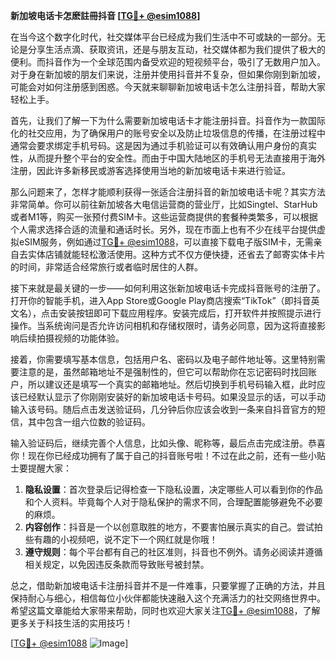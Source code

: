 **新加坡电话卡怎麽註冊抖音 [[TG💪+ @esim1088](https://t.me/s/esim1088)]**

在当今这个数字化时代，社交媒体平台已经成为我们生活中不可或缺的一部分。无论是分享生活点滴、获取资讯，还是与朋友互动，社交媒体都为我们提供了极大的便利。而抖音作为一个全球范围内备受欢迎的短视频平台，吸引了无数用户加入。对于身在新加坡的朋友们来说，注册并使用抖音并不复杂，但如果你刚到新加坡，可能会对如何注册感到困惑。今天就来聊聊新加坡电话卡怎么注册抖音，帮助大家轻松上手。

首先，让我们了解一下为什么需要新加坡电话卡才能注册抖音。抖音作为一款国际化的社交应用，为了确保用户的账号安全以及防止垃圾信息的传播，在注册过程中通常会要求绑定手机号码。这是因为通过手机验证可以有效确认用户身份的真实性，从而提升整个平台的安全性。而由于中国大陆地区的手机号无法直接用于海外注册，因此许多新移民或游客选择使用当地的新加坡电话卡来进行验证。

那么问题来了，怎样才能顺利获得一张适合注册抖音的新加坡电话卡呢？其实方法非常简单。你可以前往新加坡各大电信运营商的营业厅，比如Singtel、StarHub或者M1等，购买一张预付费SIM卡。这些运营商提供的套餐种类繁多，可以根据个人需求选择合适的流量和通话时长。另外，现在市面上也有不少在线平台提供虚拟eSIM服务，例如通过[TG💪+ @esim1088](https://t.me/s/esim1088)，可以直接下载电子版SIM卡，无需亲自去实体店铺就能轻松激活使用。这种方式不仅方便快捷，还省去了邮寄实体卡片的时间，非常适合经常旅行或者临时居住的人群。

接下来就是最关键的一步——如何利用这张新加坡电话卡完成抖音账号的注册了。打开你的智能手机，进入App Store或Google Play商店搜索“TikTok”（即抖音英文名），点击安装按钮即可下载应用程序。安装完成后，打开软件并按照提示进行操作。当系统询问是否允许访问相机和存储权限时，请务必同意，因为这将直接影响后续拍摄视频的功能体验。

接着，你需要填写基本信息，包括用户名、密码以及电子邮件地址等。这里特别需要注意的是，虽然邮箱地址不是强制性的，但它可以帮助你在忘记密码时找回账户，所以建议还是填写一个真实的邮箱地址。然后切换到手机号码输入框，此时应该已经默认显示了你刚刚安装好的新加坡电话卡号码。如果没显示的话，可以手动输入该号码。随后点击发送验证码，几分钟后你应该会收到一条来自抖音官方的短信，其中包含一组六位数的验证码。

输入验证码后，继续完善个人信息，比如头像、昵称等，最后点击完成注册。恭喜你！现在你已经成功拥有了属于自己的抖音账号啦！不过在此之前，还有一些小贴士要提醒大家：

1. **隐私设置**：首次登录后记得检查一下隐私设置，决定哪些人可以看到你的作品和个人资料。毕竟每个人对于隐私保护的需求不同，合理配置能够避免不必要的麻烦。
2. **内容创作**：抖音是一个以创意取胜的地方，不要害怕展示真实的自己。尝试拍些有趣的小视频吧，说不定下一个网红就是你哦！
3. **遵守规则**：每个平台都有自己的社区准则，抖音也不例外。请务必阅读并遵循相关规定，以免因违反条款而导致账号被封禁。

总之，借助新加坡电话卡注册抖音并不是一件难事，只要掌握了正确的方法，并且保持耐心与细心，相信每位小伙伴都能快速融入这个充满活力的社交网络世界中。希望这篇文章能给大家带来帮助，同时也欢迎大家关注[TG💪+ @esim1088](https://t.me/s/esim1088)，了解更多关于科技生活的实用技巧！

[[TG💪+ @esim1088](https://t.me/s/esim1088) ![Image](https://i.postimg.cc/4NQfJmqS/Snipaste-2025-05-13-00-14-12.png)]